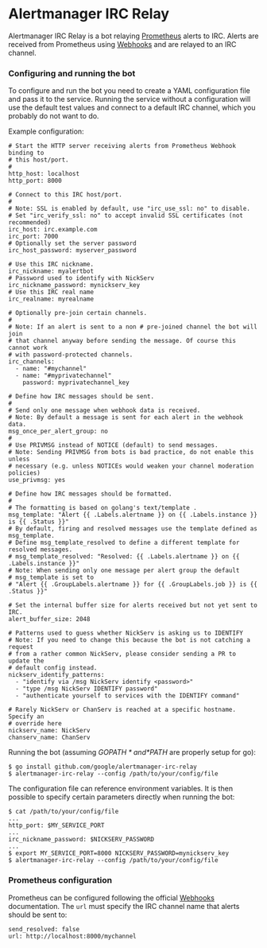 # Alertmanager IRC Relay

Alertmanager IRC Relay is a bot relaying [Prometheus](https://prometheus.io/) alerts to IRC.
Alerts are received from Prometheus using
[Webhooks](https://prometheus.io/docs/alerting/configuration/#webhook-receiver-<webhook_config>)
and are relayed to an IRC channel.

### Configuring and running the bot

To configure and run the bot you need to create a YAML configuration file and
pass it to the service. Running the service without a configuration will use
the default test values and connect to a default IRC channel, which you
probably do not want to do.

Example configuration:
```
# Start the HTTP server receiving alerts from Prometheus Webhook binding to
# this host/port.
#
http_host: localhost
http_port: 8000

# Connect to this IRC host/port.
#
# Note: SSL is enabled by default, use "irc_use_ssl: no" to disable.
# Set "irc_verify_ssl: no" to accept invalid SSL certificates (not recommended)
irc_host: irc.example.com
irc_port: 7000
# Optionally set the server password
irc_host_password: myserver_password

# Use this IRC nickname.
irc_nickname: myalertbot
# Password used to identify with NickServ
irc_nickname_password: mynickserv_key
# Use this IRC real name
irc_realname: myrealname

# Optionally pre-join certain channels.
#
# Note: If an alert is sent to a non # pre-joined channel the bot will join
# that channel anyway before sending the message. Of course this cannot work
# with password-protected channels.
irc_channels:
  - name: "#mychannel"
  - name: "#myprivatechannel"
    password: myprivatechannel_key

# Define how IRC messages should be sent.
#
# Send only one message when webhook data is received.
# Note: By default a message is sent for each alert in the webhook data.
msg_once_per_alert_group: no
#
# Use PRIVMSG instead of NOTICE (default) to send messages.
# Note: Sending PRIVMSG from bots is bad practice, do not enable this unless
# necessary (e.g. unless NOTICEs would weaken your channel moderation policies)
use_privmsg: yes

# Define how IRC messages should be formatted.
#
# The formatting is based on golang's text/template .
msg_template: "Alert {{ .Labels.alertname }} on {{ .Labels.instance }} is {{ .Status }}"
# By default, firing and resolved messages use the template defined as msg_template.
# Define msg_template_resolved to define a different template for resolved messages.
# msg_template_resolved: "Resolved: {{ .Labels.alertname }} on {{ .Labels.instance }}"
# Note: When sending only one message per alert group the default
# msg_template is set to
# "Alert {{ .GroupLabels.alertname }} for {{ .GroupLabels.job }} is {{ .Status }}"

# Set the internal buffer size for alerts received but not yet sent to IRC.
alert_buffer_size: 2048

# Patterns used to guess whether NickServ is asking us to IDENTIFY
# Note: If you need to change this because the bot is not catching a request
# from a rather common NickServ, please consider sending a PR to update the
# default config instead.
nickserv_identify_patterns:
  - "identify via /msg NickServ identify <password>"
  - "type /msg NickServ IDENTIFY password"
  - "authenticate yourself to services with the IDENTIFY command"

# Rarely NickServ or ChanServ is reached at a specific hostname.  Specify an
# override here
nickserv_name: NickServ
chanserv_name: ChanServ
```

Running the bot (assuming *$GOPATH* and *$PATH* are properly setup for go):
```
$ go install github.com/google/alertmanager-irc-relay
$ alertmanager-irc-relay --config /path/to/your/config/file
```

The configuration file can reference environment variables. It is then possible
to specify certain parameters directly when running the bot:
```
$ cat /path/to/your/config/file
...
http_port: $MY_SERVICE_PORT
...
irc_nickname_password: $NICKSERV_PASSWORD
...
$ export MY_SERVICE_PORT=8000 NICKSERV_PASSWORD=mynickserv_key
$ alertmanager-irc-relay --config /path/to/your/config/file
```


### Prometheus configuration

Prometheus can be configured following the official
[Webhooks](https://prometheus.io/docs/alerting/configuration/#webhook-receiver-<webhook_config>)
documentation. The `url` must specify the IRC channel name that alerts should
be sent to:
```
send_resolved: false
url: http://localhost:8000/mychannel
```


